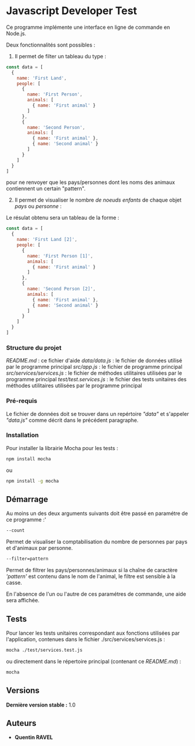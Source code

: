 # Javascript Developer Test

Ce programme implémente une interface en ligne de commande en Node.js.

Deux fonctionnalités sont possibles :

1) Il permet de filter un tableau du type :
```Javascript
const data = [
  {
    name: 'First Land',
    people: [
      {
        name: 'First Person',
        animals: [
          { name: 'First animal' }
        ]
      },
      {
        name: 'Second Person',
        animals: [
          { name: 'First animal' },  
          { name: 'Second animal' }
        ]
      }
    ]
  }
]
```
pour ne renvoyer que les pays/personnes dont les noms des animaux contiennent un certain "pattern".

2) Il permet de visualiser le nombre _de noeuds enfants_ de chaque objet _pays_ ou _personne_ :

Le résulat obtenu sera un tableau de la forme :
```Javascript
const data = [
  {
    name: 'First Land [2]',
    people: [
      {
        name: 'First Person [1]',
        animals: [
          { name: 'First animal' }
        ]
      },
      {
        name: 'Second Person [2]',
        animals: [
          { name: 'First animal' },  
          { name: 'Second animal' }
        ]
      }
    ]
  }
]
```

### Structure du projet

_README.md_ : ce fichier d'aide
_data/data.js_ : le fichier de données utilisé par le programme principal
_src/app.js_ : le fichier de programme principal
_src/services/services.js_ : le fichier de méthodes utilitaires utilisées par le programme principal
_test/test.services.js_ : le fichier des tests unitaires des méthodes utilitaires utilisées par le programme principal

### Pré-requis

Le fichier de données doit se trouver dans un repértoire _"data"_ et s'appeler _"data.js"_ comme décrit dans le précédent paragraphe.

### Installation

Pour installer la librairie Mocha pour les tests :

```bash
npm install mocha
```
ou
```bash
npm install -g mocha
```

## Démarrage

Au moins un des deux arguments suivants doit être passé en paramétre de ce programme :'

```bash
--count
```
Permet de visualiser la comptabilisation du nombre de personnes par pays et d'animaux par personne.

```bash
--filter=pattern
```
Permet de filtrer les pays/personnes/animaux si la chaîne de caractère _'pattern'_ est contenu dans le nom de l'animal, le filtre est sensible à la casse.

En l'absence de l'un ou l'autre de ces paramétres de commande, une aide sera affichée.

## Tests

Pour lancer les tests unitaires correspondant aux fonctions utilisées par l'application, contenues dans le fichier ./src/services/services.js :

```bash
mocha ./test/services.test.js
```
ou directement dans le répertoire principal (contenant ce _README.md_) :
```bash
mocha
```

## Versions
**Dernière version stable :** 1.0

## Auteurs

* **Quentin RAVEL** 


